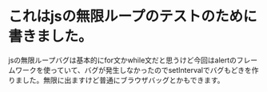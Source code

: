 # これはjsの無限ループのテストのために書きました。
jsの無限ループバグは基本的にfor文かwhile文だと思うけど今回はalertのフレームワークを使っていて、バグが発生しなかったのでsetIntervalでバグもどきを作りました。無限に出ますけど普通にブラウザバッグとかもできます。
